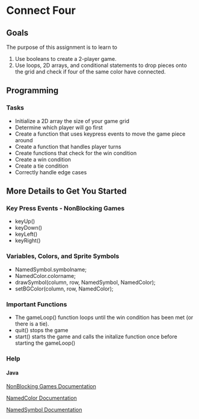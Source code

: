 # Connect Four

## Goals

The purpose of this assignment is to learn to

1. Use booleans to create a 2-player game.
2. Use loops, 2D arrays, and conditional statements to drop pieces onto the grid and check if four of the same color have connected.

## Programming

### Tasks

- Initialize a 2D array the size of your game grid
- Determine which player will go first
- Create a function that uses keypress events to move the game piece around
- Create a function that handles player turns
- Create functions that check for the win condition
- Create a win condition
- Create a tie condition
- Correctly handle edge cases

## More Details to Get You Started

### Key Press Events - NonBlocking Games

- keyUp()
- keyDown()
- keyLeft()
- keyRight()

### Variables, Colors, and Sprite Symbols

- NamedSymbol.symbolname;
- NamedColor.colorname;
- drawSymbol(column, row, NamedSymbol, NamedColor);
- setBGColor(column, row, NamedColor);

### Important Functions

- The gameLoop() function loops until the win condition has been met (or there is a tie).
- quit() stops the game
- start() starts the game and calls the initalize function once before starting the gameLoop()

### Help

#### Java

[NonBlocking Games Documentation](http://bridgesuncc.github.io/doc/java-api/current/html/classbridges_1_1games_1_1_non_blocking_game.html)

[NamedColor Documentation](http://bridgesuncc.github.io/doc/java-api/current/html/enumbridges_1_1base_1_1_named_color.html)

[NamedSymbol Documentation](http://bridgesuncc.github.io/doc/java-api/current/html/enumbridges_1_1base_1_1_named_symbol.html)





